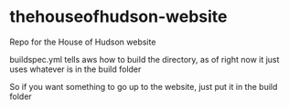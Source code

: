 # thehouseofhudson-website
Repo for the House of Hudson website

buildspec.yml tells aws how to build the directory, as of right now it just uses whatever is in the build folder

So if you want something to go up to the website, just put it in the build folder